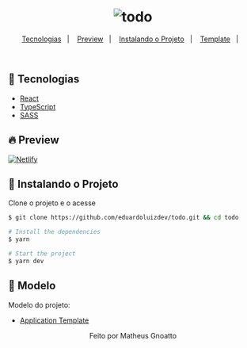 <h1 align="center">
    <img alt="todo" title="todo" src=".github/to-do.gif" />
</h1>

<p align="center">
  <a href="#technologies">Tecnologias</a>&nbsp;&nbsp;&nbsp;|&nbsp;&nbsp;&nbsp;
  <a href="#-preview">Preview</a>&nbsp;&nbsp;&nbsp;|&nbsp;&nbsp;&nbsp;
  <a href="#-layout">Instalando o Projeto</a>&nbsp;&nbsp;&nbsp;|&nbsp;&nbsp;&nbsp;
  <a href="#-layout">Template</a>&nbsp;&nbsp;&nbsp;|&nbsp;&nbsp;&nbsp;
</p>

<br>

## 🧪 Tecnologias

- [React](https://reactjs.org)
- [TypeScript](https://www.typescriptlang.org/)
- [SASS](https://sass-lang.com/)

## 🔥 Preview

[![Netlify](https://www.netlify.com/img/deploy/button.svg)](https://todo-matheusgnoatto.netlify.app)

## 🚀 Instalando o Projeto

Clone o projeto e o acesse

```bash
$ git clone https://github.com/eduardoluizdev/todo.git && cd todo
```



```bash
# Install the dependencies
$ yarn

# Start the project
$ yarn dev
```

## 🔖 Modelo

Modelo do projeto:

- [Application Template](https://github.com/rocketseat-education/ignite-template-reactjs-conceitos-do-react)


<p align="center">Feito por Matheus Gnoatto</p>
